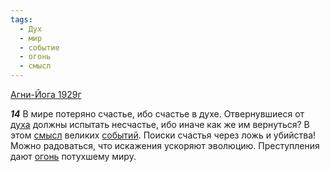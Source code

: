 ```yaml
---
tags:
  - Дух
  - мир
  - событие
  - огонь
  - смысл
---
```


[Агни-Йога 1929г](/agni/1929)

___14___
В мире потеряно счастье, ибо счастье в духе. Отвернувшиеся от [духа](/tag/#Дух) должны испытать несчастье, ибо иначе как же им вернуться? В этом [смысл](/tag/#смысл) великих [событий](/tag/#событие). Поиски счастья через ложь и убийства! Можно радоваться, что искажения ускоряют эволюцию. Преступления дают [огонь](/tag/#огонь) потухшему миру.